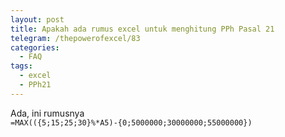 ```yaml
---
layout: post
title: Apakah ada rumus excel untuk menghitung PPh Pasal 21
telegram: /thepowerofexcel/83
categories:
  - FAQ
tags:
  - excel
  - PPh21
---
```

Ada, ini rumusnya <br>
```=MAX(({5;15;25;30}%*A5)-{0;5000000;30000000;55000000})```